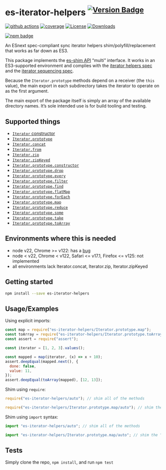 # es-iterator-helpers <sup>[![Version Badge][npm-version-svg]][package-url]</sup>

[![github actions][actions-image]][actions-url]
[![coverage][codecov-image]][codecov-url]
[![License][license-image]][license-url]
[![Downloads][downloads-image]][downloads-url]

[![npm badge][npm-badge-png]][package-url]

An ESnext spec-compliant sync iterator helpers shim/polyfill/replacement that works as far down as ES3.

This package implements the [es-shim API](https://github.com/es-shims/api) “multi” interface. It works in an ES3-supported environment and complies with the [iterator helpers spec](https://tc39.es/proposal-iterator-helpers/) and the [iterator sequencing spec](https://tc39.es/proposal-iterator-sequencing/).

Because the `Iterator.prototype` methods depend on a receiver (the `this` value), the main export in each subdirectory takes the iterator to operate on as the first argument.

The main export of the package itself is simply an array of the available directory names. It’s sole intended use is for build tooling and testing.

## Supported things

- [`Iterator` constructor](https://tc39.es/proposal-iterator-helpers/#sec-iterator-constructor)
- [`Iterator.prototype`](https://tc39.es/proposal-iterator-helpers/#sec-iterator.prototype)
- [`Iterator.concat`](https://tc39.es/proposal-iterator-sequencing/)
- [`Iterator.from`](https://tc39.es/proposal-iterator-helpers/#sec-iterator.from)
- [`Iterator.zip`](https://tc39.es/proposal-joint-iteration/#sec-iterator.zip)
- [`Iterator.zipKeyed`](https://tc39.es/proposal-joint-iteration/#sec-iterator.zipkeyed)
- [`Iterator.prototype.constructor`](https://tc39.es/proposal-iterator-helpers/#sec-iteratorprototype.constructor)
- [`Iterator.prototype.drop`](https://tc39.es/proposal-iterator-helpers/#sec-iteratorprototype.drop)
- [`Iterator.prototype.every`](https://tc39.es/proposal-iterator-helpers/#sec-iteratorprototype.every)
- [`Iterator.prototype.filter`](https://tc39.es/proposal-iterator-helpers/#sec-iteratorprototype.filter)
- [`Iterator.prototype.find`](https://tc39.es/proposal-iterator-helpers/#sec-iteratorprototype.find)
- [`Iterator.prototype.flatMap`](https://tc39.es/proposal-iterator-helpers/#sec-iteratorprototype.flatmap)
- [`Iterator.prototype.forEach`](https://tc39.es/proposal-iterator-helpers/#sec-iteratorprototype.foreach)
- [`Iterator.prototype.map`](https://tc39.es/proposal-iterator-helpers/#sec-iteratorprototype.map)
- [`Iterator.prototype.reduce`](https://tc39.es/proposal-iterator-helpers/#sec-iteratorprototype.reduce)
- [`Iterator.prototype.some`](https://tc39.es/proposal-iterator-helpers/#sec-iteratorprototype.some)
- [`Iterator.prototype.take`](https://tc39.es/proposal-iterator-helpers/#sec-iteratorprototype.take)
- [`Iterator.prototype.toArray`](https://tc39.es/proposal-iterator-helpers/#sec-iteratorprototype.toarray)

## Environments where this is needed

- node v22, Chrome >= v122: has a [bug](https://issues.chromium.org/issues/336839115)
- node < v22, Chrome < v122, Safari <= v17.1, Firefox <= v125: not implemented
- all environments lack Iterator.concat, Iterator.zip, Iterator.zipKeyed

## Getting started

```sh
npm install --save es-iterator-helpers
```

## Usage/Examples

Using explicit imports:

```js
const map = require("es-iterator-helpers/Iterator.prototype.map");
const toArray = require("es-iterator-helpers/Iterator.prototype.toArray");
const assert = require("assert");

const iterator = [1, 2, 3].values();

const mapped = map(iterator, (x) => x + 10);
assert.deepEqual(mapped.next(), {
  done: false,
  value: 11,
});
assert.deepEqual(toArray(mapped), [12, 13]);
```

Shim using `require`:

```js
require("es-iterator-helpers/auto"); // shim all of the methods

require("es-iterator-helpers/Iterator.prototype.map/auto"); // shim the “map” method
```

Shim using `import` syntax:

[](#preventEval)

```js
import "es-iterator-helpers/auto"; // shim all of the methods

import "es-iterator-helpers/Iterator.prototype.map/auto"; // shim the “map” method
```

## Tests

Simply clone the repo, `npm install`, and run `npm test`

[package-url]: https://npmjs.org/package/es-iterator-helpers
[npm-version-svg]: https://versionbadg.es/es-shims/iterator-helpers.svg
[deps-svg]: https://david-dm.org/es-shims/iterator-helpers.svg
[deps-url]: https://david-dm.org/es-shims/iterator-helpers
[dev-deps-svg]: https://david-dm.org/es-shims/iterator-helpers/dev-status.svg
[dev-deps-url]: https://david-dm.org/es-shims/iterator-helpers#info=devDependencies
[npm-badge-png]: https://nodei.co/npm/es-iterator-helpers.png?downloads=true&stars=true
[license-image]: https://img.shields.io/npm/l/es-iterator-helpers.svg
[license-url]: LICENSE
[downloads-image]: https://img.shields.io/npm/dm/es-iterator-helpers.svg
[downloads-url]: https://npm-stat.com/charts.html?package=es-iterator-helpers
[codecov-image]: https://codecov.io/gh/es-shims/iterator-helpers/branch/main/graphs/badge.svg
[codecov-url]: https://app.codecov.io/gh/es-shims/iterator-helpers/
[actions-image]: https://img.shields.io/endpoint?url=https://github-actions-badge-u3jn4tfpocch.runkit.sh/es-shims/iterator-helpers
[actions-url]: https://github.com/es-shims/iterator-helpers/actions
